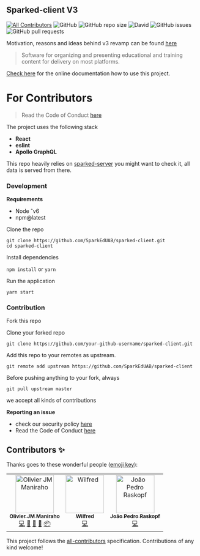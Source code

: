 ## Sparked-client V3
[![All Contributors](https://img.shields.io/badge/all_contributors-3-orange.svg?style=flat-square)](#contributors)
![GitHub](https://img.shields.io/github/license/Sparkeduab/sparked-client.svg?style=flat-square)
![GitHub repo size](https://img.shields.io/github/repo-size/sparkeduab/sparked-client.svg?style=flat-square)
![David](https://img.shields.io/david/dev/sparkeduab/sparked-client.svg?style=flat-square)
![GitHub issues](https://img.shields.io/github/issues-raw/sparkeduab/sparked-client.svg?style=flat-square)
![GitHub pull requests](https://img.shields.io/github/issues-pr/sparkeduab/sparked-client.svg?style=flat-square)

Motivation, reasons and ideas behind v3 revamp can be found [here](https://github.com/SparkEdUAB/sparked-spec)

> Software for organizing and presenting educational and training content for delivery on most platforms.

[Check here](https://sparkeduab.github.io/sparked-manual/) for the online documentation how to use this project.

# For Contributors

> Read the Code of Conduct [here](https://github.com/SparkEdUAB/sparked-client/blob/master/CODE_OF_CONDUCT.md)

The project uses the following stack

- **React**
- **eslint**
- **Apollo GraphQL**

This repo heavily relies on [sparked-server](https://github.com/SparkEdUAB/sparked-server) you might want to check it, all data is served from there.

### Development

**Requirements**

- Node ˆv6
- npm@latest

Clone the repo

`git clone https://github.com/SparkEdUAB/sparked-client.git`  
`cd sparked-client`

Install dependencies

`npm install` or `yarn` 

Run the application

`yarn start`

### Contribution

Fork this repo

Clone your forked repo

`git clone https://github.com/your-github-username/sparked-client.git`

Add this repo to your remotes as upstream.

`git remote add upstream https://github.com/SparkEdUAB/sparked-client`

Before pushing anything to your fork, always

`git pull upstream master`

we accept all kinds of contributions

**Reporting an issue**
- check our security policy [here](https://github.com/SparkEdUAB/sparked-client/security/policy)
- Read the Code of Conduct [here](https://github.com/SparkEdUAB/sparked-client/blob/master/CODE_OF_CONDUCT.md)

## Contributors ✨

Thanks goes to these wonderful people ([emoji key](https://allcontributors.org/docs/en/emoji-key)):

<!-- ALL-CONTRIBUTORS-LIST:START - Do not remove or modify this section -->
<!-- prettier-ignore -->
<table>
  <tr>
    <td align="center"><a href="https://olivierjm.dev"><img src="https://avatars1.githubusercontent.com/u/11255454?v=4" width="100px;" alt="Olivier JM Maniraho"/><br /><sub><b>Olivier JM Maniraho</b></sub></a><br /><a href="https://github.com/SparkEdUAB/sparked-client/commits?author=olivierjm" title="Code">💻</a> <a href="#ideas-olivierjm" title="Ideas, Planning, & Feedback">🤔</a> <a href="https://github.com/SparkEdUAB/sparked-client/commits?author=olivierjm" title="Documentation">📖</a> <a href="#design-olivierjm" title="Design">🎨</a> <a href="#platform-olivierjm" title="Packaging/porting to new platform">📦</a></td>
    <td align="center"><a href="https://github.com/WillzMu"><img src="https://avatars3.githubusercontent.com/u/16624002?v=4" width="100px;" alt="Wilfred"/><br /><sub><b>Wilfred</b></sub></a><br /><a href="https://github.com/SparkEdUAB/sparked-client/commits?author=WillzMu" title="Code">💻</a></td>
    <td align="center"><a href="https://www.linkedin.com/in/jo%C3%A3o-pedro-raskopf-denardin-saldanha-4b0b24144/"><img src="https://avatars3.githubusercontent.com/u/28638133?v=4" width="100px;" alt="João Pedro Raskopf"/><br /><sub><b>João Pedro Raskopf</b></sub></a><br /><a href="https://github.com/SparkEdUAB/sparked-client/commits?author=jprask" title="Code">💻</a></td>
  </tr>
</table>

<!-- ALL-CONTRIBUTORS-LIST:END -->

This project follows the [all-contributors](https://github.com/all-contributors/all-contributors) specification. Contributions of any kind welcome!
